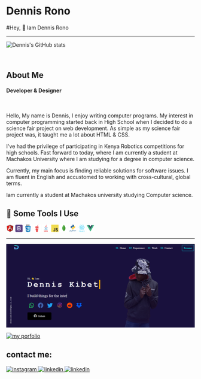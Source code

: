<h1>Dennis Rono
</h1>
#Hey, 👋 Iam Dennis Rono
<hr>

![Dennis's GitHub stats](https://github-readme-stats.vercel.app/api?username=DennisRono&show_icons=true&theme=dark)

<br>
<h2>About Me</h2>
<h4>Developer & Designer</h4>
<br>
<p>
Hello, My name is Dennis, I enjoy writing computer programs. My interest in computer programming started back in High School when I decided to do a science fair project on web development. As simple as my science fair project was, it taught me a lot about HTML & CSS.
</p>
<p>
  I've had the privilege of participating in Kenya Robotics competitions for high schools. Fast forward to today, where I am currently a student at Machakos University where I am studying for a degree in computer science.
</p>
<p>
  Currently, my main focus is finding reliable solutions for software issues. I am fluent in English and accustomed to working with cross-cultural, global terms.
</p>
<p>Iam currently a student at Machakos university studying Computer science.</p>
<h2>🚀 Some Tools I Use</h2>
<p align="left">
<img src="./img/angularjs-original.svg" alt="" height="20" width="20">
<img src="./img/bootstrap-plain.svg" alt="" height="20" width="20">
<img src="./img/css3-original-wordmark.svg" alt="" height="20" width="20">
<img src="./img/gulp-plain.svg" alt="" height="20" width="20">
<img src="./img/java-original-wordmark.svg" alt="" height="20" width="20">
<img src="./img/javascript-original.svg" alt="" height="20" width="20">
<img src="./img/mongodb-original.svg" alt="" height="20" width="20">
<img src="./img/python-original-wordmark.svg" alt="" height="20" width="20">
<img src="./img/react-original-wordmark.svg" alt="" height="20" width="20">
<img src="./img/vuejs-original.svg" alt="" height="20" width="20">
  </p>
  <hr>
 <a href="https://denniskibet.com/kibet">
 <img src="./img/portfolio.png" align="center" >
 </a>
 <p>
  <a href="https://blogs.denniskibet.com/portfolio">
  <img src="https://img.shields.io/badge/website-portfolio-brightgreen" alt="my porfolio" />
  </a>
</p>
 
 ## contact me:
<a href="https://www.instagram.com/finn_neron/">
<img alt="instagram" src="https://img.shields.io/badge/Instagram-E4405F?style=for-the-badge&logo=instagram&logoColor=white"/>
</a> 
<a href="https://www.linkedin.com/in/finn-neron-7911161aa/">
<img alt="linkedin" src="https://img.shields.io/badge/LinkedIn-0077B5?style=for-the-badge&logo=linkedin&logoColor=white" />
</a>
<a href="https://discord.gg/t7dEEgGE6y">
<img alt="linkedin" src="https://img.shields.io/discord/t7dEEgGE6y?logo=Discord&logoColor=white&style=for-the-badge" />
</a>
